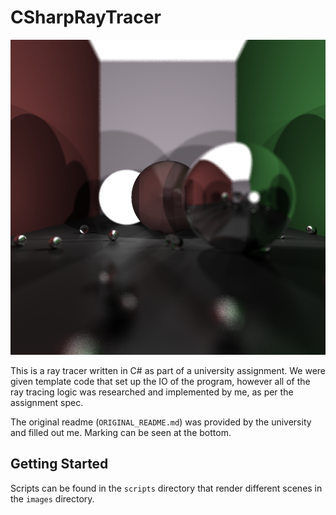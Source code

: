# CSharpRayTracer

![My final render](./images/final_scene.png)

This is a ray tracer written in C# as part of a university assignment. We were given template code that set up the IO of the program, however all of the ray tracing logic was researched and implemented by me, as per the assignment spec.

The original readme (`ORIGINAL_README.md`) was provided by the university and filled out me. Marking can be seen at the bottom.

## Getting Started

Scripts can be found in the `scripts` directory that render different scenes in the `images` directory.
